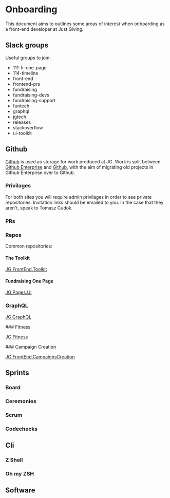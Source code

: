 # Onboarding

This document aims to outlines some areas of interest when onboarding as a front-end developer at Just Giving.

## Slack groups

Useful groups to join:

* 111-fr-one-page
* 114-timeline
* front-end
* frontend-prs
* fundraising
* fundraising-devs
* fundraising-support
* funtech
* graphql
* jgtech
* releases
* stackoverflow
* ui-toolkit

## Github

[Github](https://github.com/) is used as storage for work produced at JG. Work is split between [Github Enterprise](https://source.justgiving.com/) and [Github](https://github.com/JustGiving), with the aim of migrating old projects in Github Enterprise over to Github.

### Privilages

For both sites you will require admin privilages in order to see private repositories. Invitation links should be emailed to you. In the case that they aren't, speak to Tomasz Cudok.

### PRs

### Repos

Common repositories:

#### The Toolkit

[JG.FrontEnd.Toolkit](https://source.justgiving.com/JustGiving/JG.FrontEnd.Toolkit)

#### Fundraising One Page

[JG.Pages.UI](https://source.justgiving.com/JustGiving/JG.Pages.UI)

### GraphQL

[JG.GraphQL](https://github.com/JustGiving/JG.GraphQL)

### Fitness

[JG.Fitness](https://source.justgiving.com/JustGiving/JG.Fitness)

### Campaign Creation

[JG.FrontEnd.CampaignsCreation](https://source.justgiving.com/JustGiving/JG.FrontEnd.CampaignsCreation)

## Sprints

### Board

### Ceremonies

### Scrum

### Codechecks

## Cli

### Z Shell

### Oh my ZSH

## Software

